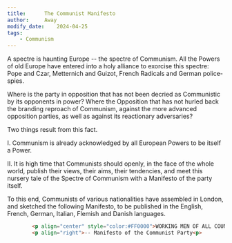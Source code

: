```yaml
---
title:      The Communist Manifesto
author:     Away
modify_date:    2024-04-25
tags:
    - Communism
---
```


A spectre is haunting Europe -- the spectre of Communism. All the Powers of old Europe have entered into a holy
alliance to exorcise this spectre: Pope and Czar, Metternich and Guizot, French Radicals and German
police-spies.  
  
Where is the party in opposition that has not been decried as Communistic by its opponents in power? Where the
Opposition that has not hurled back the branding reproach of Communism, against the more advanced opposition
parties, as well as against its reactionary adversaries?

Two things result from this fact.

I. Communism is already acknowledged by all European Powers to be itself a Power.

II. It is high time that Communists should openly, in the face of the whole world, publish their views, their
aims, their tendencies, and meet this nursery tale of the Spectre of Communism with a Manifesto of the party
itself.

To this end, Communists of various nationalities have assembled in London, and sketched the following Manifesto,
to be published in the English, French, German, Italian, Flemish and Danish languages.  
```html
        <p align="center" style="color:#FF0000">WORKING MEN OF ALL COUNTRIES, UNITE!</p>  
        <p align="right">-- Manifesto of the Communist Party<p>
```
